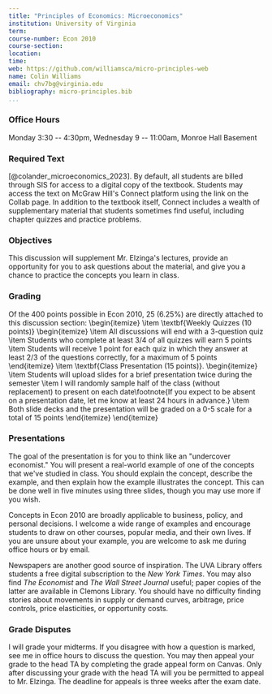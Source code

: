 ```yaml
---
title: "Principles of Economics: Microeconomics"
institution: University of Virginia
term:
course-number: Econ 2010
course-section:
location:
time:
web: https://github.com/williamsca/micro-principles-web
name: Colin Williams
email: chv7bg@virginia.edu
bibliography: micro-principles.bib
...
```


### Office Hours

Monday 3:30 -- 4:30pm, Wednesday 9 -- 11:00am, Monroe Hall Basement

### Required Text

[@colander_microeconomics_2023]. By default, all students are billed through SIS for access to a digital copy of the textbook. Students may access the text on McGraw Hill's Connect platform using the link on the Collab page. In addition to the textbook itself, Connect includes a wealth of supplementary material that students sometimes find useful, including chapter quizzes and practice problems.

### Objectives

This discussion will supplement Mr. Elzinga's lectures, provide an opportunity for you to ask questions about the material, and give you a chance to practice the concepts you learn in class.

### Grading

Of the 400 points possible in Econ 2010, 25 (6.25\%) are directly attached to this discussion section:
\begin{itemize}
    \item \textbf{Weekly Quizzes (10 points)}
    \begin{itemize}
        \item All discussions will end with a 3-question quiz
        \item Students who complete at least 3/4 of all quizzes will earn 5 points
        \item Students will receive 1 point for each quiz in which they answer at least 2/3 of the questions correctly, for a maximum of 5 points
    \end{itemize}
    \item \textbf{Class Presentation (15 points)}. 
    \begin{itemize}
        \item Students will upload slides for a brief presentation twice during the semester
        \item I will randomly sample half of the class (without replacement) to present on each date\footnote{If you expect to be absent on a presentation date, let me know at least 24 hours in advance.}
        \item Both slide decks and the presentation will be graded on a 0-5 scale for a total of 15 points
    \end{itemize}
\end{itemize}

### Presentations

The goal of the presentation is for you to think like an "undercover economist." You will present a real-world example of one of the concepts that we've studied in class. You should explain the concept, describe the example, and then explain how the example illustrates the concept. This can be done well in five minutes using three slides, though you may use more if you wish.

Concepts in Econ 2010 are broadly applicable to business, policy, and personal decisions. I welcome a wide range of examples and encourage students to draw on other courses, popular media, and their own lives. If you are unsure about your example, you are welcome to ask me during office hours or by email.

Newspapers are another good source of inspiration. The UVA Library offers students a free digital subscription to the *New York Times*. You may also find *The Economist* and *The Wall Street Journal* useful; paper copies of the latter are available in Clemons Library. You should have no difficulty finding stories about movements in supply or demand curves, arbitrage, price controls, price elasticities, or opportunity costs.

### Grade Disputes

I will grade your midterms. If you disagree with how a question is marked, see me in office hours to discuss the question. You may then appeal your grade to the head TA by completing the grade appeal form on Canvas. Only after discussing your grade with the head TA will you be permitted to appeal to Mr. Elzinga. The deadline for appeals is three weeks after the exam date. 
